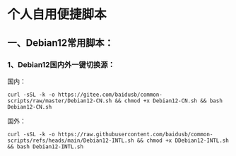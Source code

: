 # 个人自用便捷脚本
## 一、Debian12常用脚本：
### 1、Debian12国内外一键切换源：
国内：
```
curl -sSL -k -o https://gitee.com/baidusb/common-scripts/raw/master/Debian12-CN.sh && chmod +x Debian12-CN.sh && bash Debian12-CN.sh
```
国外：
```
curl -sSL -k -o https://raw.githubusercontent.com/baidusb/common-scripts/refs/heads/main/Debian12-INTL.sh && chmod +x DDebian12-INTL.sh && bash Debian12-INTL.sh
```
